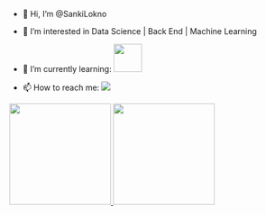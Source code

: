 - 👋 Hi, I’m @SankiLokno

- 👀 I’m interested in Data Science | Back End | Machine Learning 
- 🌱 I’m currently learning: <img src="https://cdn.jsdelivr.net/gh/devicons/devicon/icons/python/python-plain-wordmark.svg"  width="50" height="50" />
- 📫 How to reach me: <a href="https://www.twitter.com/SankiLokno" target="_blank"><img src="https://img.shields.io/badge/Twitter-blue?style=for-the-badge&logo=twitter&logoColor=white" target="_blank"></a>
<a href="https://github.com/SankiLokno"> 
          <img height="180em" src="https://github-readme-stats.vercel.app/api/top-langs/?username=SankiLokno&layout=compact&langs_count=7&theme=dracula"/>
          <img height="180em" src="https://github-readme-stats.vercel.app/api?username=SankiLokno&show_icons=true&theme=dracula&include_all_commits=true&count_private=true"/>
<!---
SankiLokno/SankiLokno is a ✨ special ✨ repository because its `README.md` (this file) appears on your GitHub profile.
You can click the Preview link to take a look at your changes.
--->
